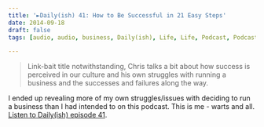 ```yaml
---
title: '►Daily(ish) 41: How to Be Successful in 21 Easy Steps'
date: 2014-09-18
draft: false
tags: [audio, audio, business, Daily(ish), Life, Life, Podcast, Podcasting]

---
```


> Link-bait title notwithstanding, Chris talks a bit about how success is perceived in our culture and his own struggles with running a business and the successes and failures along the way.

I ended up revealing more of my own struggles/issues with deciding to run a business than I had intended to on this podcast. This is me - warts and all. [Listen to Daily(ish) episode 41](http://www.goodstuff.fm/dailyish/41).